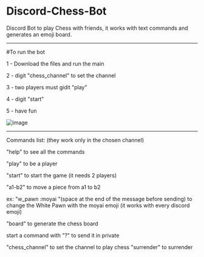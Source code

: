 # Discord-Chess-Bot

Discord Bot to play Chess with friends, it works with text commands and generates an emoji board.

-------------------------------------------------------------------------------------------------

#To run the bot


1 - Download the files and run the main

2 - digit "chess_channel" to set the channel

3 - two players must gidit "play"

4 - digit "start"

5 - have fun

![image](https://github.com/uCring3/Discord-Chess-Bot/assets/108148486/71188814-814b-4f2e-ade8-eae8db71dcc8)

-------------------------------------------------------------------------------------------------

Commands list: (they work only in the chosen channel)

"help" to see all the commands

"play" to be a player

"start" to start the game (it needs 2 players)

"a1-b2" to move a piece from a1 to b2

ex: "w_pawn :moyai "(space at the end of the message before sending) to change the White Pawn with the moyai emoji (it works with every discord emoji)

"board" to generate the chess board

start a command with "?" to send it in private

"chess_channel" to set the channel to play chess
"surrender" to surrender
